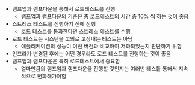 - 램프업과 램프다운을 통해서 로드테스트를 진행
  - 램프업과 램프다운의 기준은 총 로드테스트의 시간 중 10% 씩 하는 것이 좋음
- 스트레스 테스트를 진행하기 전에 진행
  - 로드 테스트를 통과한다면 스트레스 테스트를 수행
- 로드 테스트는 시스템을 고의로 고장내는 테스트는 아님
  - 애플리케이션의 성능이 이전 버전과 비교하여 저화되었는지 판단하기 위함
- 인프라가 변경된 후에는 어떤 경우라도 로드 테스트를 진행하는 것이 좋음
- 램프업과 램프다운은 특히 로드테스트에서 중요함
  - 얼마만큼의 램프엄과 램프다운을 진행할 것인지는 여러번 테스틑 통해서 지속적으로 변화해가야함
